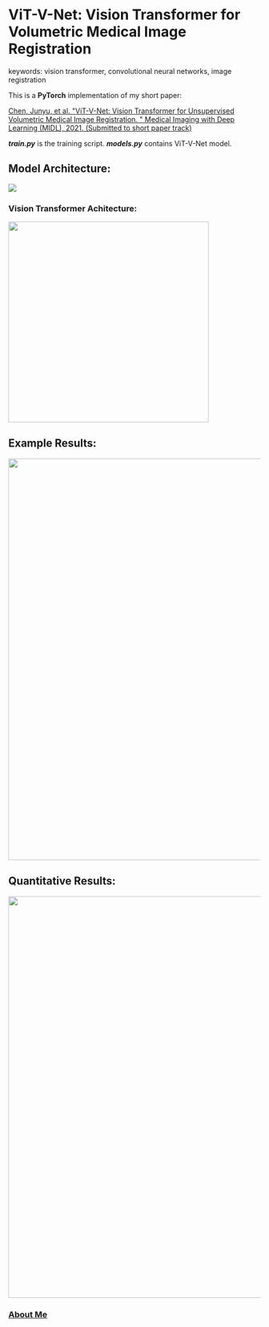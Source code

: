 # ViT-V-Net: Vision Transformer for Volumetric Medical Image Registration

keywords: vision transformer, convolutional neural networks, image registration

This is a **PyTorch** implementation of my short paper:

<a href="https://openreview.net/forum?id=h3HC1EU7AEz">Chen, Junyu, et al. "ViT-V-Net: Vision Transformer for Unsupervised Volumetric Medical Image Registration. " Medical Imaging with Deep Learning (MIDL), 2021. (Submitted to short paper track)</a>


***train.py*** is the training script.
***models.py*** contains ViT-V-Net model.

## Model Architecture:
![](https://github.com/junyuchen245/ViT-V-Net_for_3D_Image_Registration/blob/main/figures/net_arch.jpg)

### Vision Transformer Achitecture:
<img src="https://github.com/junyuchen245/ViT-V-Net_for_3D_Image_Registration/blob/main/figures/trans_arch.jpg" width="400"/>

## Example Results:
<img src="https://github.com/junyuchen245/ViT-V-Net_for_3D_Image_Registration/blob/main/figures/ViTVNet_res.jpg" width="800"/>

## Quantitative Results:
<img src="https://github.com/junyuchen245/ViT-V-Net_for_3D_Image_Registration/blob/main/figures/dice_detail.jpg" width="800"/>



### <a href="https://junyuchen245.github.io"> About Me</a>

